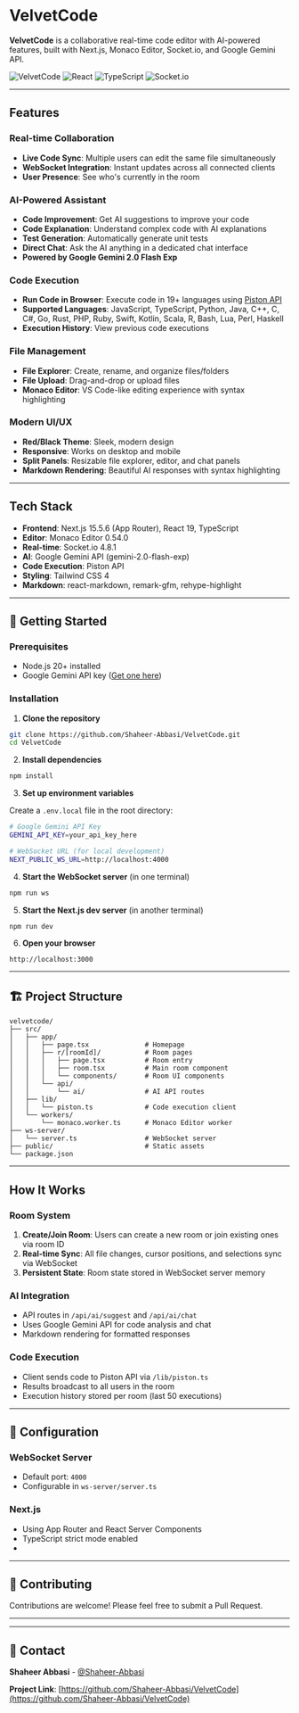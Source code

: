# VelvetCode

**VelvetCode** is a collaborative real-time code editor with AI-powered features, built with Next.js, Monaco Editor, Socket.io, and Google Gemini API.

![VelvetCode](https://img.shields.io/badge/Next.js-15.5.6-black?style=flat-square&logo=next.js)
![React](https://img.shields.io/badge/React-19.1.0-blue?style=flat-square&logo=react)
![TypeScript](https://img.shields.io/badge/TypeScript-5-blue?style=flat-square&logo=typescript)
![Socket.io](https://img.shields.io/badge/Socket.io-4.8.1-black?style=flat-square&logo=socket.io)

---

## Features

### **Real-time Collaboration**
- **Live Code Sync**: Multiple users can edit the same file simultaneously
- **WebSocket Integration**: Instant updates across all connected clients
- **User Presence**: See who's currently in the room

### **AI-Powered Assistant**
- **Code Improvement**: Get AI suggestions to improve your code
- **Code Explanation**: Understand complex code with AI explanations
- **Test Generation**: Automatically generate unit tests
- **Direct Chat**: Ask the AI anything in a dedicated chat interface
- **Powered by Google Gemini 2.0 Flash Exp**

### **Code Execution**
- **Run Code in Browser**: Execute code in 19+ languages using [Piston API](https://github.com/engineer-man/piston)
- **Supported Languages**: JavaScript, TypeScript, Python, Java, C++, C, C#, Go, Rust, PHP, Ruby, Swift, Kotlin, Scala, R, Bash, Lua, Perl, Haskell
- **Execution History**: View previous code executions

### **File Management**
- **File Explorer**: Create, rename, and organize files/folders
- **File Upload**: Drag-and-drop or upload files
- **Monaco Editor**: VS Code-like editing experience with syntax highlighting

### **Modern UI/UX**
- **Red/Black Theme**: Sleek, modern design
- **Responsive**: Works on desktop and mobile
- **Split Panels**: Resizable file explorer, editor, and chat panels
- **Markdown Rendering**: Beautiful AI responses with syntax highlighting

---

## Tech Stack

- **Frontend**: Next.js 15.5.6 (App Router), React 19, TypeScript
- **Editor**: Monaco Editor 0.54.0
- **Real-time**: Socket.io 4.8.1
- **AI**: Google Gemini API (gemini-2.0-flash-exp)
- **Code Execution**: Piston API
- **Styling**: Tailwind CSS 4
- **Markdown**: react-markdown, remark-gfm, rehype-highlight

---

## 🚀 Getting Started

### Prerequisites
- Node.js 20+ installed
- Google Gemini API key ([Get one here](https://aistudio.google.com/app/apikey))

### Installation

1. **Clone the repository**
```bash
git clone https://github.com/Shaheer-Abbasi/VelvetCode.git
cd VelvetCode
```

2. **Install dependencies**
```bash
npm install
```

3. **Set up environment variables**

Create a `.env.local` file in the root directory:
```bash
# Google Gemini API Key
GEMINI_API_KEY=your_api_key_here

# WebSocket URL (for local development)
NEXT_PUBLIC_WS_URL=http://localhost:4000
```

4. **Start the WebSocket server** (in one terminal)
```bash
npm run ws
```

5. **Start the Next.js dev server** (in another terminal)
```bash
npm run dev
```

6. **Open your browser**
```
http://localhost:3000
```
---

## 🏗️ Project Structure

```
velvetcode/
├── src/
│   ├── app/
│   │   ├── page.tsx              # Homepage
│   │   ├── r/[roomId]/           # Room pages
│   │   │   ├── page.tsx          # Room entry
│   │   │   ├── room.tsx          # Main room component
│   │   │   └── components/       # Room UI components
│   │   └── api/
│   │       └── ai/               # AI API routes
│   ├── lib/
│   │   └── piston.ts             # Code execution client
│   └── workers/
│       └── monaco.worker.ts      # Monaco Editor worker
├── ws-server/
│   └── server.ts                 # WebSocket server
├── public/                       # Static assets
└── package.json
```

---

## How It Works

### Room System
1. **Create/Join Room**: Users can create a new room or join existing ones via room ID
2. **Real-time Sync**: All file changes, cursor positions, and selections sync via WebSocket
3. **Persistent State**: Room state stored in WebSocket server memory

### AI Integration
- API routes in `/api/ai/suggest` and `/api/ai/chat`
- Uses Google Gemini API for code analysis and chat
- Markdown rendering for formatted responses

### Code Execution
- Client sends code to Piston API via `/lib/piston.ts`
- Results broadcast to all users in the room
- Execution history stored per room (last 50 executions)

---

## 🔧 Configuration

### WebSocket Server
- Default port: `4000`
- Configurable in `ws-server/server.ts`

### Next.js
- Using App Router and React Server Components
- TypeScript strict mode enabled
- 
---

## 🤝 Contributing

Contributions are welcome! Please feel free to submit a Pull Request.

---

---

## 📧 Contact

**Shaheer Abbasi** - [@Shaheer-Abbasi](https://github.com/Shaheer-Abbasi)

**Project Link**: [https://github.com/Shaheer-Abbasi/VelvetCode](https://github.com/Shaheer-Abbasi/VelvetCode)
